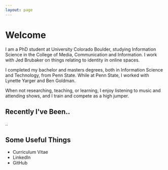 ```yaml
---
layout: page
---
```


# Welcome

I am a PhD student at University Colorado Boulder, studying Information Science in the College of Media, Communication and Information. I work with Jed Brubaker on things relating to identity in online spaces.

I completed my bachelor and masters degrees, both in Information Science and Technology, from Penn State. While at Penn State, I worked with Lynette Yarger and Ben Goldman.

When not researching, teaching, or learning, I enjoy listening to music and attending shows, and I train and compete as a high jumper.

## Recently I've Been..

..

## Some Useful Things

- Curriculum Vitae
- LinkedIn
- GitHub
